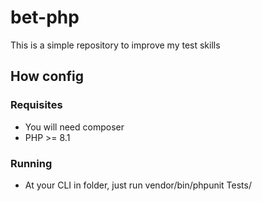 # bet-php

This is a simple repository to improve my test skills

## How config

### Requisites
- You will need composer
- PHP >= 8.1

### Running
- At your CLI in folder, just run vendor/bin/phpunit Tests/